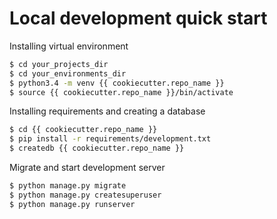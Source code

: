 # Local development quick start
Installing virtual environment
```sh
$ cd your_projects_dir
$ cd your_environments_dir
$ python3.4 -m venv {{ cookiecutter.repo_name }}
$ source {{ cookiecutter.repo_name }}/bin/activate
```

Installing requirements and creating a database
```sh
$ cd {{ cookiecutter.repo_name }}
$ pip install -r requirements/development.txt
$ createdb {{ cookiecutter.repo_name }}
```

Migrate and start development server
```sh
$ python manage.py migrate
$ python manage.py createsuperuser
$ python manage.py runserver
```
